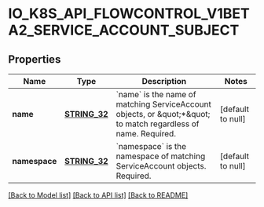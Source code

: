 # IO_K8S_API_FLOWCONTROL_V1BETA2_SERVICE_ACCOUNT_SUBJECT

## Properties
Name | Type | Description | Notes
------------ | ------------- | ------------- | -------------
**name** | [**STRING_32**](STRING_32.md) | &#x60;name&#x60; is the name of matching ServiceAccount objects, or \&quot;*\&quot; to match regardless of name. Required. | [default to null]
**namespace** | [**STRING_32**](STRING_32.md) | &#x60;namespace&#x60; is the namespace of matching ServiceAccount objects. Required. | [default to null]

[[Back to Model list]](../README.md#documentation-for-models) [[Back to API list]](../README.md#documentation-for-api-endpoints) [[Back to README]](../README.md)


